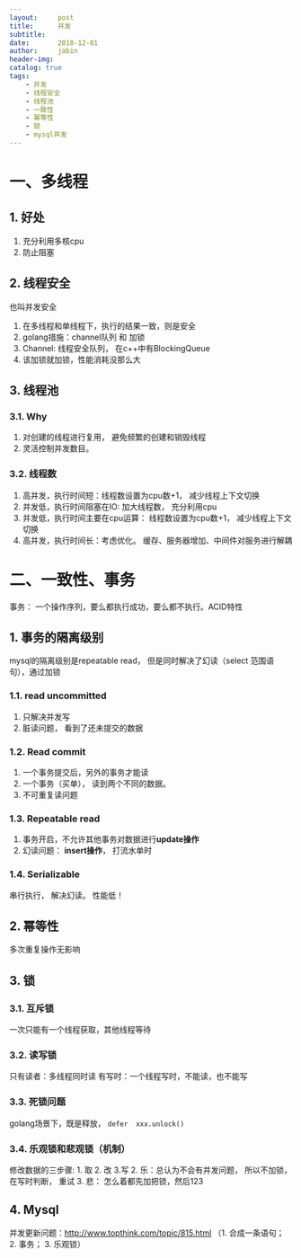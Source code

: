 ```yaml
---
layout:     post
title:      并发
subtitle:   
date:       2018-12-01
author:     jabin
header-img: 
catalog: true
tags:
    - 并发
    - 线程安全
    - 线程池
    - 一致性
    - 幂等性
    - 锁
    - mysql并发
---
```


# 一、多线程
## 1. 好处
1. 充分利用多核cpu
2. 防止阻塞

## 2. 线程安全
也叫并发安全
1. 在多线程和单线程下，执行的结果一致，则是安全
2. golang措施：channel队列 和 加锁 
3. Channel: 线程安全队列， 在c++中有BlockingQueue 
4. 该加锁就加锁，性能消耗没那么大

## 3. 线程池
### 3.1. Why
1. 对创建的线程进行复用， 避免频繁的创建和销毁线程 
2. 灵活控制并发数目。

### 3.2. 线程数
1. 高并发，执行时间短：线程数设置为cpu数+1， 减少线程上下文切换
2. 并发低，执行时间阻塞在IO: 加大线程数， 充分利用cpu
3. 并发低，执行时间主要在cpu运算： 线程数设置为cpu数+1， 减少线程上下文切换
4. 高并发，执行时间长：考虑优化。 缓存、服务器增加、中间件对服务进行解耦

# 二、一致性、事务
事务： 一个操作序列，要么都执行成功，要么都不执行。ACID特性
## 1. 事务的隔离级别
mysql的隔离级别是repeatable read， 但是同时解决了幻读（select 范围语句），通过加锁
### 1.1. read uncommitted
1. 只解决并发写
2. 脏读问题， 看到了还未提交的数据 

### 1.2. Read commit
1. 一个事务提交后，另外的事务才能读
2. 一个事务（买单）， 读到两个不同的数据。 
3. 	不可重复读问题

### 1.3. Repeatable read
1. 事务开启，不允许其他事务对数据进行**update操作**
2. 幻读问题： **insert操作**， 打流水单时

### 1.4. Serializable
串行执行， 解决幻读。 性能低！
## 2. 幂等性
多次重复操作无影响

## 3. 锁
### 3.1. 互斥锁
一次只能有一个线程获取，其他线程等待
### 3.2. 读写锁
只有读者：多线程同时读
有写时：一个线程写时，不能读，也不能写
	
### 3.3. 死锁问题
golang场景下，既是释放， ```defer  xxx.unlock()```
	
### 3.4. 乐观锁和悲观锁（机制）
修改数据的三步骤: 1. 取 2. 改 3.写
2. 乐：总认为不会有并发问题， 所以不加锁，在写时判断， 重试
3. 悲： 怎么着都先加把锁，然后123
	
## 4. Mysql
并发更新问题：http://www.topthink.com/topic/815.html  （1. 合成一条语句； 2. 事务； 3. 乐观锁）
